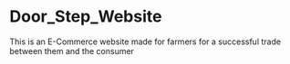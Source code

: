 # Door_Step_Website
This is an E-Commerce website made for farmers for a successful trade between them and the consumer
